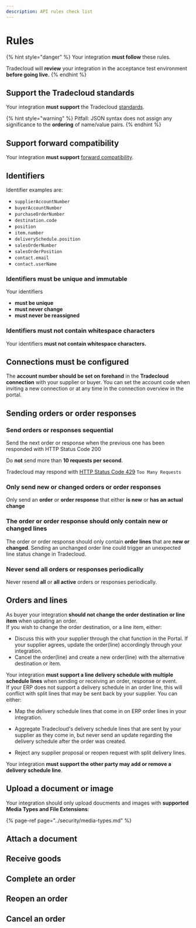 ```yaml
---
description: API rules check list
---
```


# Rules

{% hint style="danger" %}
Your integration **must follow** these rules.

Tradecloud will **review** your integration in the acceptance test environment **before going live.**
{% endhint %}

## Support the Tradecloud standards

Your integration **must support** the Tradecloud [standards](standards.md).

{% hint style="warning" %}
Pitfall: JSON syntax does not assign any significance to the **ordering** of name/value pairs.
{% endhint %}

## Support forward compatibility

Your integration **must support** [forward compatibility](compatibility.md#forward-compatibility).

## Identifiers

Identifier examples are:

* `supplierAccountNumber`
* `buyerAccountNumber`
* `purchaseOrderNumber`
* `destination.code`
* `position`
* `item.number`
* `deliverySchedule.position`
* `salesOrderNumber`
* `salesOrderPosition`
* `contact.email`
* `contact.userName`

### Identifiers must be unique and immutable

Your identifiers

* **must be unique**
* **must never change**
* **must never be reassigned**

### Identifiers must not contain whitespace characters

Your identifiers **must not contain whitespace characters.**

## Connections must be configured

The **account number should be set on forehand** in the **Tradecloud connection** with your supplier or buyer. You can set the account code when inviting a new connection or at any time in the connection overview in the portal.

## Sending orders or order responses

### Send orders or responses sequential

Send the next order or response when the previous one has been responded with HTTP Status Code 200

Do **not** send more than **10 requests per second**.

Tradecloud may respond with [HTTP Status Code 429](https://tools.ietf.org/html/rfc6585#section-4) `Too Many Requests`

### Only send new or changed orders or order responses

Only send an **order** or **order response** that either **is new** or **has an actual change**

### The order or order response should only contain new or changed lines

The order or order response should only contain **order lines** that are **new or changed**. Sending an unchanged order line could trigger an unexpected line status change in Tradecloud.

### Never send all orders or responses periodically

Never resend **all** or **all active** orders or responses periodically.

## Orders and lines

As buyer your integration **should not change the order destination or line item** when updating an order.  
If you wish to change the order destination, or a line item, either:
* Discuss this with your supplier through the chat function in the Portal. If your supplier agrees, update the order(line) accordingly through your integration.
* Cancel the order(line) and create a new order(line) with the alternative destination or item.

Your integration **must support a line delivery schedule with multiple schedule lines** when sending or receiving an order, response or event.  
If your ERP does not support a delivery schedule in an order line, this will conflict with split lines that may be sent back by your supplier. You can either:

* Map the delivery schedule lines that come in on ERP order lines in your integration.
  
* Aggregate Tradecloud's delivery schedule lines that are sent by your supplier as they come in, but never send an update regarding the delivery schedule after the order was created.

* Reject any supplier proposal or reopen request with split delivery lines.

Your integration **must support the other party may add or remove a delivery schedule line**.

## Upload a document or image

Your integration should only upload doucments and images with **supported Media Types and File Extensions**:

{% page-ref page="../security/media-types.md" %}

## Attach a document

## Receive goods

## Complete an order

## Reopen an order

## Cancel an order
